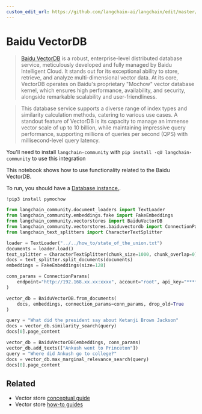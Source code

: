 ```yaml
---
custom_edit_url: https://github.com/langchain-ai/langchain/edit/master/docs/docs/integrations/vectorstores/baiduvectordb.ipynb
---
```

#  Baidu VectorDB

>[Baidu VectorDB](https://cloud.baidu.com/product/vdb.html) is a robust, enterprise-level distributed database service, meticulously developed and fully managed by Baidu Intelligent Cloud. It stands out for its exceptional ability to store, retrieve, and analyze multi-dimensional vector data. At its core, VectorDB operates on Baidu's proprietary "Mochow" vector database kernel, which ensures high performance, availability, and security, alongside remarkable scalability and user-friendliness.

>This database service supports a diverse range of index types and similarity calculation methods, catering to various use cases. A standout feature of VectorDB is its capacity to manage an immense vector scale of up to 10 billion, while maintaining impressive query performance, supporting millions of queries per second (QPS) with millisecond-level query latency.

You'll need to install `langchain-community` with `pip install -qU langchain-community` to use this integration

This notebook shows how to use functionality related to the Baidu VectorDB. 

To run, you should have a [Database instance.](https://cloud.baidu.com/doc/VDB/s/hlrsoazuf).


```python
!pip3 install pymochow
```


```python
from langchain_community.document_loaders import TextLoader
from langchain_community.embeddings.fake import FakeEmbeddings
from langchain_community.vectorstores import BaiduVectorDB
from langchain_community.vectorstores.baiduvectordb import ConnectionParams
from langchain_text_splitters import CharacterTextSplitter
```


```python
loader = TextLoader("../../how_to/state_of_the_union.txt")
documents = loader.load()
text_splitter = CharacterTextSplitter(chunk_size=1000, chunk_overlap=0)
docs = text_splitter.split_documents(documents)
embeddings = FakeEmbeddings(size=128)
```


```python
conn_params = ConnectionParams(
    endpoint="http://192.168.xx.xx:xxxx", account="root", api_key="****"
)

vector_db = BaiduVectorDB.from_documents(
    docs, embeddings, connection_params=conn_params, drop_old=True
)
```


```python
query = "What did the president say about Ketanji Brown Jackson"
docs = vector_db.similarity_search(query)
docs[0].page_content
```


```python
vector_db = BaiduVectorDB(embeddings, conn_params)
vector_db.add_texts(["Ankush went to Princeton"])
query = "Where did Ankush go to college?"
docs = vector_db.max_marginal_relevance_search(query)
docs[0].page_content
```


## Related

- Vector store [conceptual guide](/docs/concepts/#vector-stores)
- Vector store [how-to guides](/docs/how_to/#vector-stores)

